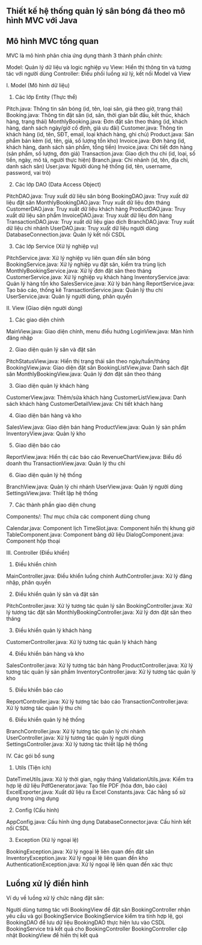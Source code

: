 ## Thiết kế hệ thống quản lý sân bóng đá theo mô hình MVC với Java

## Mô hình MVC tổng quan
MVC là mô hình phân chia ứng dụng thành 3 thành phần chính:

Model: Quản lý dữ liệu và logic nghiệp vụ
View: Hiển thị thông tin và tương tác với người dùng
Controller: Điều phối luồng xử lý, kết nối Model và View

I. Model (Mô hình dữ liệu)
1. Các lớp Entity (Thực thể)

Pitch.java: Thông tin sân bóng (id, tên, loại sân, giá theo giờ, trạng thái)
Booking.java: Thông tin đặt sân (id, sân, thời gian bắt đầu, kết thúc, khách hàng, trạng thái)
MonthlyBooking.java: Đơn đặt sân theo tháng (id, khách hàng, danh sách ngày/giờ cố định, giá ưu đãi)
Customer.java: Thông tin khách hàng (id, tên, SĐT, email, loại khách hàng, ghi chú)
Product.java: Sản phẩm bán kèm (id, tên, giá, số lượng tồn kho)
Invoice.java: Đơn hàng (id, khách hàng, danh sách sản phẩm, tổng tiền)
Invoice.java: Chi tiết đơn hàng (sản phẩm, số lượng, đơn giá)
Transaction.java: Giao dịch thu chi (id, loại, số tiền, ngày, mô tả, người thực hiện)
Branch.java: Chi nhánh (id, tên, địa chỉ, danh sách sân)
User.java: Người dùng hệ thống (id, tên, username, password, vai trò)

2. Các lớp DAO (Data Access Object)

PitchDAO.java: Truy xuất dữ liệu sân bóng
BookingDAO.java: Truy xuất dữ liệu đặt sân
MonthlyBookingDAO.java: Truy xuất dữ liệu đơn tháng
CustomerDAO.java: Truy xuất dữ liệu khách hàng
ProductDAO.java: Truy xuất dữ liệu sản phẩm
InvoiceDAO.java: Truy xuất dữ liệu đơn hàng
TransactionDAO.java: Truy xuất dữ liệu giao dịch
BranchDAO.java: Truy xuất dữ liệu chi nhánh
UserDAO.java: Truy xuất dữ liệu người dùng
DatabaseConnection.java: Quản lý kết nối CSDL

3. Các lớp Service (Xử lý nghiệp vụ)

PitchService.java: Xử lý nghiệp vụ liên quan đến sân bóng
BookingService.java: Xử lý nghiệp vụ đặt sân, kiểm tra trùng lịch
MonthlyBookingService.java: Xử lý đơn đặt sân theo tháng
CustomerService.java: Xử lý nghiệp vụ khách hàng
InventoryService.java: Quản lý hàng tồn kho
SalesService.java: Xử lý bán hàng
ReportService.java: Tạo báo cáo, thống kê
TransactionService.java: Quản lý thu chi
UserService.java: Quản lý người dùng, phân quyền

II. View (Giao diện người dùng)
1. Các giao diện chính

MainView.java: Giao diện chính, menu điều hướng
LoginView.java: Màn hình đăng nhập

2. Giao diện quản lý sân và đặt sân

PitchStatusView.java: Hiển thị trạng thái sân theo ngày/tuần/tháng
BookingView.java: Giao diện đặt sân
BookingListView.java: Danh sách đặt sân
MonthlyBookingView.java: Quản lý đơn đặt sân theo tháng

3. Giao diện quản lý khách hàng

CustomerView.java: Thêm/sửa khách hàng
CustomerListView.java: Danh sách khách hàng
CustomerDetailView.java: Chi tiết khách hàng

4. Giao diện bán hàng và kho

SalesView.java: Giao diện bán hàng
ProductView.java: Quản lý sản phẩm
InventoryView.java: Quản lý kho

5. Giao diện báo cáo

ReportView.java: Hiển thị các báo cáo
RevenueChartView.java: Biểu đồ doanh thu
TransactionView.java: Quản lý thu chi

6. Giao diện quản lý hệ thống

BranchView.java: Quản lý chi nhánh
UserView.java: Quản lý người dùng
SettingsView.java: Thiết lập hệ thống

7. Các thành phần giao diện chung

Components/: Thư mục chứa các component dùng chung

Calendar.java: Component lịch
TimeSlot.java: Component hiển thị khung giờ
TableComponent.java: Component bảng dữ liệu
DialogComponent.java: Component hộp thoại



III. Controller (Điều khiển)
1. Điều khiển chính

MainController.java: Điều khiển luồng chính
AuthController.java: Xử lý đăng nhập, phân quyền

2. Điều khiển quản lý sân và đặt sân

PitchController.java: Xử lý tương tác quản lý sân
BookingController.java: Xử lý tương tác đặt sân
MonthlyBookingController.java: Xử lý đơn đặt sân theo tháng

3. Điều khiển quản lý khách hàng

CustomerController.java: Xử lý tương tác quản lý khách hàng

4. Điều khiển bán hàng và kho

SalesController.java: Xử lý tương tác bán hàng
ProductController.java: Xử lý tương tác quản lý sản phẩm
InventoryController.java: Xử lý tương tác quản lý kho

5. Điều khiển báo cáo

ReportController.java: Xử lý tương tác báo cáo
TransactionController.java: Xử lý tương tác quản lý thu chi

6. Điều khiển quản lý hệ thống

BranchController.java: Xử lý tương tác quản lý chi nhánh
UserController.java: Xử lý tương tác quản lý người dùng
SettingsController.java: Xử lý tương tác thiết lập hệ thống

IV. Các gói bổ sung
1. Utils (Tiện ích)

DateTimeUtils.java: Xử lý thời gian, ngày tháng
ValidationUtils.java: Kiểm tra hợp lệ dữ liệu
PdfGenerator.java: Tạo file PDF (hóa đơn, báo cáo)
ExcelExporter.java: Xuất dữ liệu ra Excel
Constants.java: Các hằng số sử dụng trong ứng dụng

2. Config (Cấu hình)

AppConfig.java: Cấu hình ứng dụng
DatabaseConnector.java: Cấu hình kết nối CSDL

3. Exception (Xử lý ngoại lệ)

BookingException.java: Xử lý ngoại lệ liên quan đến đặt sân
InventoryException.java: Xử lý ngoại lệ liên quan đến kho
AuthenticationException.java: Xử lý ngoại lệ liên quan đến xác thực

## Luồng xử lý điển hình
Ví dụ về luồng xử lý chức năng đặt sân:

Người dùng tương tác với BookingView để đặt sân
BookingController nhận yêu cầu và gọi BookingService
BookingService kiểm tra tính hợp lệ, gọi BookingDAO để lưu dữ liệu
BookingDAO thực hiện lưu vào CSDL
BookingService trả kết quả cho BookingController
BookingController cập nhật BookingView để hiển thị kết quả